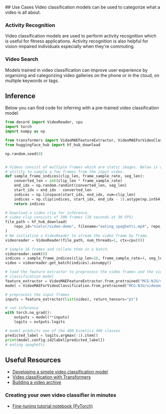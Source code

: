 ## Use Cases
Video classification models can be used to categorize what a video is all about.

### Activity Recognition
Video classification models are used to perform activity recognition which is useful for fitness applications. Activity  recognition is also helpful for vision-impaired individuals especially when they're commuting.

### Video Search
Models trained in video classification can improve user experience by organizing and categorizing video galleries on the phone or in the cloud, on multiple keywords or tags.

## Inference

Below you can find code for inferring with a pre-trained video classification model.

```python
from decord import VideoReader, cpu
import torch
import numpy as np

from transformers import VideoMAEFeatureExtractor, VideoMAEForVideoClassification
from huggingface_hub import hf_hub_download

np.random.seed(0)


# Videos consist of multiple frames which are static images. Below is a 
# utility to sample a few frames from the input video.
def sample_frame_indices(clip_len, frame_sample_rate, seg_len):
    converted_len = int(clip_len * frame_sample_rate)
    end_idx = np.random.randint(converted_len, seg_len)
    start_idx = end_idx - converted_len
    indices = np.linspace(start_idx, end_idx, num=clip_len)
    indices = np.clip(indices, start_idx, end_idx - 1).astype(np.int64)
    return indices

# Download a video clip for inference.
# video clip consists of 300 frames (10 seconds at 30 FPS)
file_path = hf_hub_download(
    repo_id="nielsr/video-demo", filename="eating_spaghetti.mp4", repo_type="dataset"
)
# We initialize a VideoReader to stream the video frame by frame.
videoreader = VideoReader(file_path, num_threads=1, ctx=cpu(0))

# Sample 16 frames and collate them in a batch.
videoreader.seek(0)
indices = sample_frame_indices(clip_len=16, frame_sample_rate=4, seg_len=len(videoreader))
video = videoreader.get_batch(indices).asnumpy()

# load the feature extractor to preprocess the video frames and the video
# classification model
feature_extractor = VideoMAEFeatureExtractor.from_pretrained("MCG-NJU/videomae-base-finetuned-kinetics")
model = VideoMAEForVideoClassification.from_pretrained("MCG-NJU/videomae-base-finetuned-kinetics")

# preprocess the input frames
inputs = feature_extractor(list(video), return_tensors="pt")

# run inference
with torch.no_grad():
    outputs = model(**inputs)
    logits = outputs.logits

# model predicts one of the 400 Kinetics 400 classes
predicted_label = logits.argmax(-1).item()
print(model.config.id2label[predicted_label])
# eating spaghetti
```

## Useful Resources

- [Developing a simple video classification model](https://keras.io/examples/vision/video_classification)
- [Video classification with Transformers](https://keras.io/examples/vision/video_transformers)
- [Building a video archive](https://www.youtube.com/watch?v=_IeS1m8r6SY)

### Creating your own video classifier in minutes
- [Fine-tuning tutorial notebook (PyTorch)](https://colab.research.google.com/github/huggingface/notebooks/blob/main/examples/video_classification.ipynb)
